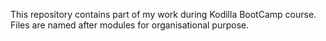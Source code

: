This repository contains part of my work during Kodilla BootCamp course.
Files are named after modules for organisational purpose.
